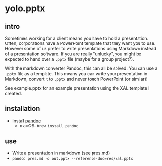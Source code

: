 # yolo.pptx
## intro
Sometimes working for a client means you have to hold a presentation.
Often, corporations have a PowerPoint template that they want you to use.
However some of us prefer to write presentations using Markdown
instead of a presentation software. If you are really "unlucky", you might
be expected to hand over a `.pptx` file (maybe for a group project?).

With the markdown converter Pandoc, this can all be solved.
You can use a `.pptx` file as a template. This means you can write your presentation
in Markdown, convert it to `.pptx` and never touch PowerPoint (or similar)!

See example.pptx for an example presentation using the XAL template I created.

## installation
- Install [pandoc](https://pandoc.org/installing.html)
  - macOS: `brew install pandoc`

## use
- Write a presentation in markdown (see pres.md)
- `pandoc pres.md -o out.pptx --reference-doc=res/xal.pptx`
